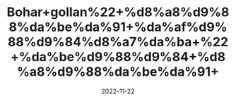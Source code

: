 ---
title: 'Bohar+gollan%22+%d8%a8%d9%88%da%be%da%91+%da%af%d9%88%d9%84%d8%a7%da%ba+%22+%da%be%d9%88%d9%84+%d8%a8%d9%88%da%be%da%91+'
date: '2022-11-22' 
metatag: '' 
inventory: '0' 
draft: false 
# meta description 
shortDescripton: ''
description: 'Herbs+%d8%ac%da%91%db%8c+%d8%a8%d9%88%d9%b9%db%8c'
longdescription: ''
tags: ''
brand: ''
subCategory: ''
unit: '10 gm-Pk'
sellCount: '0'
featured: True
# product Price
price: '20.0'
# Product Short Description
shortDescription: ''
productID: '038D425A-3C49-ED11-996A-005056B3A416'
type: 'products'
category: 'Herbs+%d8%ac%da%91%db%8c+%d8%a8%d9%88%d9%b9%db%8c' 
thumnailproduct: 'https://eraconnect.blob.core.windows.net/product-images/aminsaddiquidawakhana/612f72b3-4862-4410-bbbe-82e11c0d4f4d.webp' 
images:
  - image: 'https://eraconnect.blob.core.windows.net/product-images/aminsaddiquidawakhana/612f72b3-4862-4410-bbbe-82e11c0d4f4d.webp'  
Variants:
---